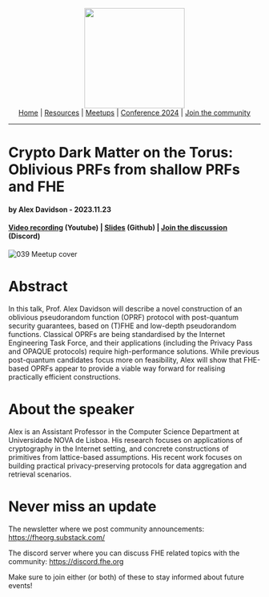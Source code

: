 <!-- Main header navigation -->
<p align="center">
  <img width="200" src="https://user-images.githubusercontent.com/5758427/180978488-db825482-5a58-4c7c-9589-c494a6f0be04.png"><br/>
  <a href="https://fhe-org.github.io">Home</a> | <a href="https://fhe-org.github.io/resources">Resources</a> | <a href="https://fhe-org.github.io/meetups/">Meetups</a> | <a href="https://fhe-org.github.io/conferences/conference-2024/">Conference 2024</a> | <a href="https://fhe-org.github.io/community">Join the community</a>
</p>
<hr/>
<!-- /Main header navigation -->


# Crypto Dark Matter on the Torus: Oblivious PRFs from shallow PRFs and FHE
#### by Alex Davidson - 2023.11.23
#### <a href="https://www.youtube.com/watch?v=4od8R8BszC0&list=PLnbmMskCVh1chnSM8Jjy6Nk3IH6fpn7MM&index=1">Video recording</a> (Youtube) | <a href="https://github.com/FHE-org/fhe-org.github.io/files/13452561/oprf-fhe-meetup-2023.pdf">Slides</a> (Github) | <a href="https://discord.fhe.org">Join the discussion</a> (Discord)

![039 Meetup cover](https://github.com/FHE-org/fhe-org.github.io/assets/37557436/bf60d3a2-c9a1-42d9-b3f6-31ffc108047a)


# Abstract

In this talk, Prof. Alex Davidson will describe a novel construction of an oblivious pseudorandom function (OPRF) protocol with post-quantum security guarantees, based on (T)FHE and low-depth pseudorandom functions. Classical OPRFs are being standardised by the Internet Engineering Task Force, and their applications (including the Privacy Pass and OPAQUE protocols) require high-performance solutions. While previous post-quantum candidates focus more on feasibility, Alex will show that FHE-based OPRFs appear to provide a viable way forward for realising practically efficient constructions.

# About the speaker

Alex is an Assistant Professor in the Computer Science Department at Universidade NOVA de Lisboa. His research focuses on applications of cryptography in the Internet setting, and concrete constructions of primitives from lattice-based assumptions. His recent work focuses on building practical privacy-preserving protocols for data aggregation and retrieval scenarios.

# Never miss an update

The newsletter where we post community announcements: https://fheorg.substack.com/

The discord server where you can discuss FHE related topics with the community: https://discord.fhe.org

Make sure to join either (or both) of these to stay informed about future events!
